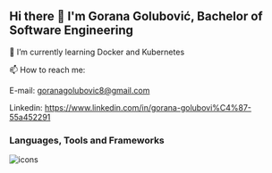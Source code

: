 ## Hi there 👋 I'm Gorana Golubović, Bachelor of Software Engineering

🌱 I’m currently learning Docker and Kubernetes

📫 How to reach me:

E-mail: goranagolubovic8@gmail.com

Linkedin: https://www.linkedin.com/in/gorana-golubovi%C4%87-55a452291
<!--
**goranagolubovic/goranagolubovic** is a ✨ _special_ ✨ repository because its `README.md` (this file) appears on your GitHub profile.

Here are some ideas to get you started:

- 🔭 I’m currently working on ...

- 👯 I’m looking to collaborate on ...
- 🤔 I’m looking for help with ...
- 💬 Ask me about ...
m
https://www.linkedin.com/in/gorana-golubovi%C4%87-55a452291

- 😄 Pronouns: ...
- ⚡ Fun fact: ...
-->
### Languages, Tools and Frameworks
![icons](https://github.com/goranagolubovic/goranagolubovic/assets/45577207/7ed018f5-b9cc-4d81-b011-faaa80f2f599)
